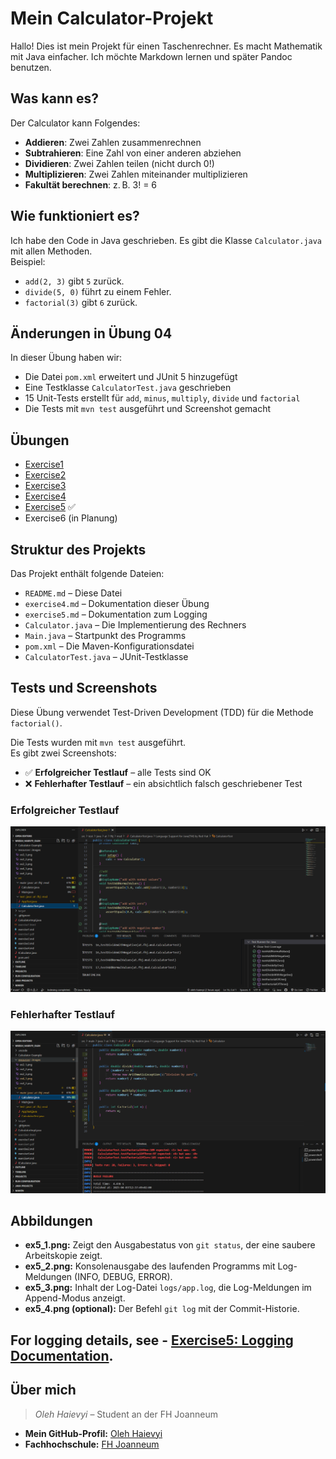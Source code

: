 # Mein Calculator-Projekt  

Hallo! Dies ist mein Projekt für einen Taschenrechner. Es macht Mathematik mit Java einfacher. Ich möchte Markdown lernen und später Pandoc benutzen.  

## Was kann es?  
Der Calculator kann Folgendes:  
- **Addieren**: Zwei Zahlen zusammenrechnen  
- **Subtrahieren**: Eine Zahl von einer anderen abziehen  
- **Dividieren**: Zwei Zahlen teilen (nicht durch 0!)  
- **Multiplizieren**: Zwei Zahlen miteinander multiplizieren  
- **Fakultät berechnen**: z. B. 3! = 6  

## Wie funktioniert es?  
Ich habe den Code in Java geschrieben. Es gibt die Klasse `Calculator.java` mit allen Methoden.  
Beispiel:  
- `add(2, 3)` gibt `5` zurück.  
- `divide(5, 0)` führt zu einem Fehler.  
- `factorial(3)` gibt `6` zurück.  

## Änderungen in Übung 04  
In dieser Übung haben wir:  
- Die Datei `pom.xml` erweitert und JUnit 5 hinzugefügt  
- Eine Testklasse `CalculatorTest.java` geschrieben  
- 15 Unit-Tests erstellt für `add`, `minus`, `multiply`, `divide` und `factorial`  
- Die Tests mit `mvn test` ausgeführt und Screenshot gemacht  

## Übungen  
- [Exercise1](./exercise1.md)  
- [Exercise2](./exercise2.md)  
- [Exercise3](./exercise3.md)  
- [Exercise4](./exercise4.md)  
- [Exercise5](./exercise5.md) ✅  
- Exercise6 (in Planung)  

## Struktur des Projekts  
Das Projekt enthält folgende Dateien:  
- `README.md` – Diese Datei  
- `exercise4.md` – Dokumentation dieser Übung  
- `exercise5.md` – Dokumentation zum Logging  
- `Calculator.java` – Die Implementierung des Rechners  
- `Main.java` – Startpunkt des Programms  
- `pom.xml` – Die Maven-Konfigurationsdatei  
- `CalculatorTest.java` – JUnit-Testklasse

## Tests und Screenshots

Diese Übung verwendet Test-Driven Development (TDD) für die Methode `factorial()`.

Die Tests wurden mit `mvn test` ausgeführt.  
Es gibt zwei Screenshots:

- ✅ **Erfolgreicher Testlauf** – alle Tests sind OK  
- ❌ **Fehlerhafter Testlauf** – ein absichtlich falsch geschriebener Test

### Erfolgreicher Testlauf

![mvn test erfolgreich](resources/images/ex4_1.png)

### Fehlerhafter Testlauf

![mvn test fehlerhaft](resources/images/ex4_2.png)

## Abbildungen

- **ex5_1.png:** Zeigt den Ausgabestatus von `git status`, der eine saubere Arbeitskopie zeigt.  
- **ex5_2.png:** Konsolenausgabe des laufenden Programms mit Log-Meldungen (INFO, DEBUG, ERROR).  
- **ex5_3.png:** Inhalt der Log-Datei `logs/app.log`, die Log-Meldungen im Append-Modus anzeigt.  
- **ex5_4.png (optional):** Der Befehl `git log` mit der Commit-Historie.

## For logging details, see - [Exercise5: Logging Documentation](./exercise5.md).

## Über mich
> *Oleh Haievyi* – Student an der FH Joanneum  

- **Mein GitHub-Profil:** [Oleh Haievyi](https://github.com/oleh-haievyi)  
- **Fachhochschule:** [FH Joanneum](https://www.fh-joanneum.at/)
